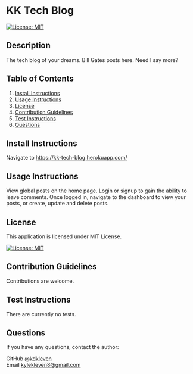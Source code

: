 
# KK Tech Blog


[![License: MIT](https://img.shields.io/badge/License-MIT-yellow.svg)](https://opensource.org/licenses/MIT)
    

## Description

The tech blog of your dreams. Bill Gates posts here. Need I say more?
      
## Table of Contents
1. [Install Instructions](#install-instructions)
2. [Usage Instructions](#usage-instructions)
3. [License](#license)
4. [Contribution Guidelines](#contribution-guidelines)
5. [Test Instructions](#test-instructions)
6. [Questions](#questions)

## Install Instructions

Navigate to https://kk-tech-blog.herokuapp.com/
  
## Usage Instructions

View global posts on the home page. Login or signup to gain the ability to leave comments. Once logged in, navigate to the dashboard to view your posts, or create, update and delete posts.


## License
  
This application is licensed under MIT License.
     
[![License: MIT](https://img.shields.io/badge/License-MIT-yellow.svg)](https://opensource.org/licenses/MIT)
    

## Contribution Guidelines

Contributions are welcome.

## Test Instructions

There are currently no tests.

## Questions

If you have any questions, contact the author:  

GitHub [@kdkleven](https://github.com/kdkleven)  
Email [kylekleven8@gmail.com](mailto:kylekleven8@gmail.com)
